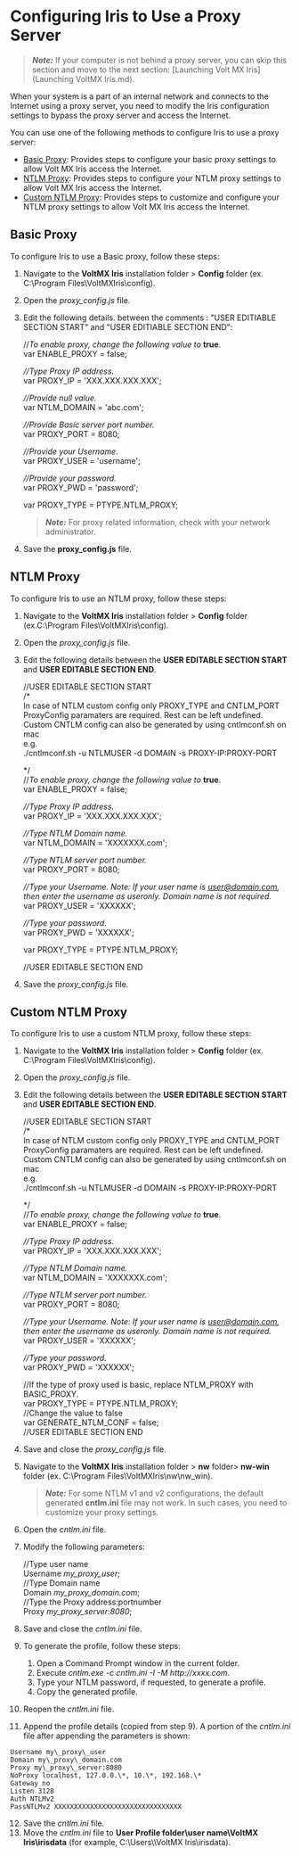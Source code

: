 Configuring Iris to Use a Proxy Server
============================================

> **_Note:_** If your computer is not behind a proxy server, you can skip this section and move to the next section: [Launching Volt MX Iris](Launching VoltMX Iris.md).

When your system is a part of an internal network and connects to the Internet using a proxy server, you need to modify the Iris configuration settings to bypass the proxy server and access the Internet.

You can use one of the following methods to configure Iris to use a proxy server:

*   [Basic Proxy](#basic-proxy): Provides steps to configure your basic proxy settings to allow Volt MX Iris access the Internet.
*   [NTLM Proxy](#ntlm-proxy): Provides steps to configure your NTLM proxy settings to allow Volt MX Iris access the Internet.
*   [Custom NTLM Proxy](#custom-ntlm-proxy): Provides steps to customize and configure your NTLM proxy settings to allow Volt MX Iris access the Internet.

Basic Proxy
-----------

To configure Iris to use a Basic proxy, follow these steps:

1.  Navigate to the **VoltMX Iris** installation folder > **Config** folder (ex. C:\\Program Files\\VoltMXIris\\config).
2.  Open the _proxy\_config.js_ file.
3.  Edit the following details. between the comments : "USER EDITIABLE SECTION START" and "USER EDITIABLE SECTION END":
    
    //_To enable proxy, change the following value to_ **true**.  
    var ENABLE\_PROXY = false;  
      
    _//Type Proxy IP address._  
    var PROXY\_IP = 'XXX.XXX.XXX.XXX';  
      
    _//Provide null value._  
    var NTLM\_DOMAIN = 'abc.com';  
      
    _//Provide Basic server port number._  
    var PROXY\_PORT = 8080;  
      
    _//Provide your Username._  
    var PROXY\_USER = 'username';  
      
    _//Provide your password._  
    var PROXY\_PWD = 'password';  
      
    var PROXY\_TYPE = PTYPE.NTLM\_PROXY;  
    
    > **_Note:_** For proxy related information, check with your network administrator.
    
4.  Save the **proxy\_config.js** file.

NTLM Proxy
----------

To configure Iris to use an NTLM proxy, follow these steps:

1.  Navigate to the **VoltMX Iris** installation folder > **Config** folder (ex.C:\\Program Files\\VoltMXIris\\config).
    
2.  Open the _proxy\_config.js_ file.
3.  Edit the following details between the **USER EDITABLE SECTION START** and **USER EDITABLE SECTION END**.
    
    //USER EDITABLE SECTION START  
    /\*  
    In case of NTLM custom config only PROXY\_TYPE and CNTLM\_PORT ProxyConfig paramaters are required. Rest can be left undefined.  
    Custom CNTLM config can also be generated by using cntlmconf.sh on mac  
    e.g.  
    ./cntlmconf.sh -u NTLMUSER -d DOMAIN -s PROXY-IP:PROXY-PORT  
      
    \*/  
    //_To enable proxy, change the following value to_ **true**.  
    var ENABLE\_PROXY = false;  
      
    _//Type Proxy IP address._  
    var PROXY\_IP = 'XXX.XXX.XXX.XXX';  
      
    _//Type NTLM Domain name._  
    var NTLM\_DOMAIN = 'XXXXXXX.com';  
      
    _//Type NTLM server port number._  
    var PROXY\_PORT = 8080;  
      
    _//Type your Username. Note: If your user name is user@domain.com, then enter the username as useronly. Domain name is not required._  
    var PROXY\_USER = 'XXXXXX';  
      
    _//Type your password._  
    var PROXY\_PWD = 'XXXXXX';  
      
    var PROXY\_TYPE = PTYPE.NTLM\_PROXY;  
      
    //USER EDITABLE SECTION END  
    
4.  Save the _proxy\_config.js_ file.

Custom NTLM Proxy
-----------------

To configure Iris to use a custom NTLM proxy, follow these steps:

1.  Navigate to the **VoltMX Iris** installation folder > **Config** folder (ex. C:\\Program Files\\VoltMXIris\\config).
    
2.  Open the _proxy\_config.js_ file.
3.  Edit the following details between the **USER EDITABLE SECTION START** and **USER EDITABLE SECTION END**.
    
    //USER EDITABLE SECTION START  
    /\*  
    In case of NTLM custom config only PROXY\_TYPE and CNTLM\_PORT ProxyConfig paramaters are required. Rest can be left undefined.  
    Custom CNTLM config can also be generated by using cntlmconf.sh on mac  
    e.g.  
    ./cntlmconf.sh -u NTLMUSER -d DOMAIN -s PROXY-IP:PROXY-PORT  
      
    \*/  
    //_To enable proxy, change the following value to_ **true**.  
    var ENABLE\_PROXY = false;  
      
    _//Type Proxy IP address._  
    var PROXY\_IP = 'XXX.XXX.XXX.XXX';  
      
    _//Type NTLM Domain name._  
    var NTLM\_DOMAIN = 'XXXXXXX.com';  
      
    _//Type NTLM server port number._  
    var PROXY\_PORT = 8080;  
      
    _//Type your Username. Note: If your user name is user@domain.com, then enter the username as useronly. Domain name is not required._  
    var PROXY\_USER = 'XXXXXX';  
      
    _//Type your password._  
    var PROXY\_PWD = 'XXXXXX';  
      
    //If the type of proxy used is basic, replace NTLM\_PROXY with BASIC\_PROXY.  
    var PROXY\_TYPE = PTYPE.NTLM\_PROXY;  
    //Change the value to false  
    var GENERATE\_NTLM\_CONF = false;  
    //USER EDITABLE SECTION END  
    
4.  Save and close the _proxy\_config.js_ file.
5.  Navigate to the **VoltMX Iris** installation folder > **nw** folder> **nw-win** folder (ex. C:\\Program Files\\VoltMXIris\\nw\\nw\_win).
    
    > **_Note:_** For some NTLM v1 and v2 configurations, the default generated **cntlm.ini** file may not work. In such cases, you need to customize your proxy settings.
    
6.  Open the _cntlm.ini_ file.
7.  Modify the following parameters:
    
    //Type user name  
    Username _my\_proxy\_user_;  
    //Type Domain name  
    Domain _my\_proxy\_domain.com_;  
    //Type the Proxy address:portnumber  
    Proxy _my\_proxy\_server:8080_;  
    
8.  Save and close the _cntlm.ini_ file.
9.  To generate the profile, follow these steps:
    1.  Open a Command Prompt window in the current folder.
    2.  Execute _cntlm.exe -c cntlm.ini -I -M http://xxxx.com_.
    3.  Type your NTLM password, if requested, to generate a profile.
    4.  Copy the generated profile.
10.  Reopen the _cntlm.ini_ file.
11.  Append the profile details (copied from step 9). A portion of the _cntlm.ini_ file after appending the parameters is shown:
    
    Username my\_proxy\_user  
    Domain my\_proxy\_domain.com  
    Proxy my\_proxy\_server:8080  
    NoProxy localhost, 127.0.0.\*, 10.\*, 192.168.\*  
    Gateway no  
    Listen 3128  
    Auth NTLMv2  
    PassNTLMv2 XXXXXXXXXXXXXXXXXXXXXXXXXXXXXXXX  
    
12.  Save the _cntlm.ini_ file.
13.  Move the _cntlm.ini_ file to **User Profile folder\\user name\\VoltMX Iris\\irisdata** (for example, C:\\Users\\<user name>\\VoltMX Iris\\irisdata).


